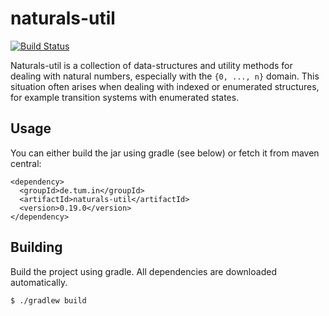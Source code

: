 # naturals-util

[![Build Status](https://travis-ci.org/incaseoftrouble/naturals-util.svg?branch=master)](https://travis-ci.org/incaseoftrouble/naturals-util)

Naturals-util is a collection of data-structures and utility methods for dealing with natural numbers, especially with the `{0, ..., n}` domain.
This situation often arises when dealing with indexed or enumerated structures, for example transition systems with enumerated states.

## Usage

You can either build the jar using gradle (see below) or fetch it from maven central:

    <dependency>
      <groupId>de.tum.in</groupId>
      <artifactId>naturals-util</artifactId>
      <version>0.19.0</version>
    </dependency>

## Building

Build the project using gradle.
All dependencies are downloaded automatically.

    $ ./gradlew build

